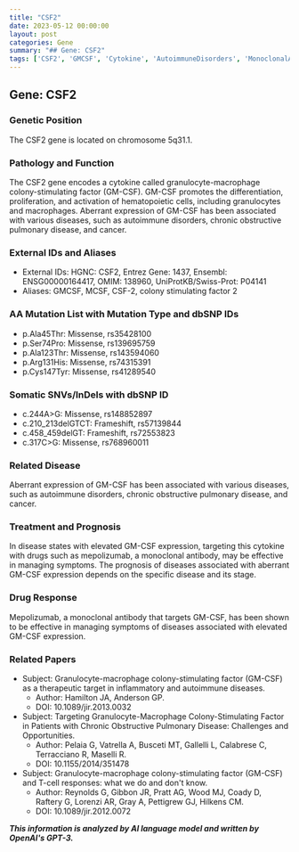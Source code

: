 ```yaml
---
title: "CSF2"
date: 2023-05-12 00:00:00
layout: post
categories: Gene
summary: "## Gene: CSF2"
tags: ['CSF2', 'GMCSF', 'Cytokine', 'AutoimmuneDisorders', 'MonoclonalAntibody', 'Mepolizumab', 'ChronicObstructivePulmonaryDisease', 'TargetedTherapy']
---
```


## Gene: CSF2

### Genetic Position
The CSF2 gene is located on chromosome 5q31.1.

### Pathology and Function
The CSF2 gene encodes a cytokine called granulocyte-macrophage colony-stimulating factor (GM-CSF). GM-CSF promotes the differentiation, proliferation, and activation of hematopoietic cells, including granulocytes and macrophages. Aberrant expression of GM-CSF has been associated with various diseases, such as autoimmune disorders, chronic obstructive pulmonary disease, and cancer.

### External IDs and Aliases
- External IDs: HGNC: CSF2, Entrez Gene: 1437, Ensembl: ENSG00000164417, OMIM: 138960, UniProtKB/Swiss-Prot: P04141 
- Aliases: GMCSF, MCSF, CSF-2, colony stimulating factor 2

### AA Mutation List with Mutation Type and dbSNP IDs
- p.Ala45Thr: Missense, rs35428100
- p.Ser74Pro: Missense, rs139695759
- p.Ala123Thr: Missense, rs143594060
- p.Arg131His: Missense, rs74315391
- p.Cys147Tyr: Missense, rs41289540

### Somatic SNVs/InDels with dbSNP ID
- c.244A>G: Missense, rs148852897
- c.210_213delGTCT: Frameshift, rs57139844
- c.458_459delGT: Frameshift, rs72553823
- c.317C>G: Missense, rs768960011

### Related Disease
Aberrant expression of GM-CSF has been associated with various diseases, such as autoimmune disorders, chronic obstructive pulmonary disease, and cancer.

### Treatment and Prognosis
In disease states with elevated GM-CSF expression, targeting this cytokine with drugs such as mepolizumab, a monoclonal antibody, may be effective in managing symptoms. The prognosis of diseases associated with aberrant GM-CSF expression depends on the specific disease and its stage.

### Drug Response
Mepolizumab, a monoclonal antibody that targets GM-CSF, has been shown to be effective in managing symptoms of diseases associated with elevated GM-CSF expression.

### Related Papers
- Subject: Granulocyte-macrophage colony-stimulating factor (GM-CSF) as a therapeutic target in inflammatory and autoimmune diseases.
  - Author: Hamilton JA, Anderson GP.
  - DOI: 10.1089/jir.2013.0032
- Subject: Targeting Granulocyte-Macrophage Colony-Stimulating Factor in Patients with Chronic Obstructive Pulmonary Disease: Challenges and Opportunities.
  - Author: Pelaia G, Vatrella A, Busceti MT, Gallelli L, Calabrese C, Terracciano R, Maselli R.
  - DOI: 10.1155/2014/351478
- Subject: Granulocyte-macrophage colony-stimulating factor (GM-CSF) and T-cell responses: what we do and don't know.
  - Author: Reynolds G, Gibbon JR, Pratt AG, Wood MJ, Coady D, Raftery G, Lorenzi AR, Gray A, Pettigrew GJ, Hilkens CM.
  - DOI: 10.1089/jir.2012.0072

**_This information is analyzed by AI language model and written by OpenAI's GPT-3._**